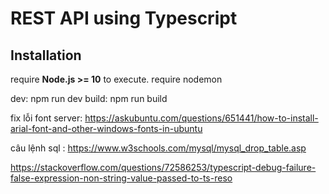 # REST API using Typescript

## Installation


require **Node.js >= 10** to execute.
require nodemon

dev: npm run dev
build: npm run build


fix lỗi font server: https://askubuntu.com/questions/651441/how-to-install-arial-font-and-other-windows-fonts-in-ubuntu

câu lệnh sql : https://www.w3schools.com/mysql/mysql_drop_table.asp

https://stackoverflow.com/questions/72586253/typescript-debug-failure-false-expression-non-string-value-passed-to-ts-reso